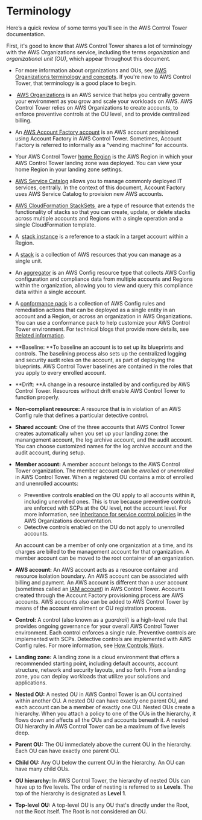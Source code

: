 # Terminology<a name="terminology"></a>

Here’s a quick review of some terms you'll see in the AWS Control Tower documentation\.

First, it's good to know that AWS Control Tower shares a lot of terminology with the AWS Organizations service, including the terms *organization* and *organizational unit \(OU\)*, which appear throughout this document\. 
+ For more information about organizations and OUs, see [AWS Organizations terminology and concepts](https://docs.aws.amazon.com/organizations/latest/userguide/orgs_getting-started_concepts.html)\. If you're new to AWS Control Tower, that terminology is a good place to begin\.
+  [AWS Organizations](https://docs.aws.amazon.com/organizations/latest/userguide/orgs_introduction.html) is an AWS service that helps you centrally govern your environment as you grow and scale your workloads on AWS\. AWS Control Tower relies on AWS Organizations to create accounts, to enforce preventive controls at the OU level, and to provide centralized billing\.
+ An [AWS Account Factory account](https://docs.aws.amazon.com/controltower/latest/userguide/account-factory.html) is an AWS account provisioned using Account Factory in AWS Control Tower\. Sometimes, Account Factory is referred to informally as a “vending machine” for accounts\. 
+ Your AWS Control Tower [home Region](https://docs.aws.amazon.com/controltower/latest/userguide/best-practices.html#tips-for-admin-setup) is the AWS Region in which your AWS Control Tower landing zone was deployed\. You can view your home Region in your landing zone settings\. 
+ [AWS Service Catalog](https://docs.aws.amazon.com/servicecatalog/latest/adminguide/introduction.html) allows you to manage commonly deployed IT services, centrally\. In the context of this document, Account Factory uses AWS Service Catalog to provision new AWS accounts\. 
+ [AWS CloudFormation StackSets ](https://docs.aws.amazon.com/AWSCloudFormation/latest/UserGuide/stacksets-concepts.html) are a type of resource that extends the functionality of stacks so that you can create, update, or delete stacks across multiple accounts and Regions with a single operation and a single CloudFormation template\. 
+ A  [stack instance](https://docs.aws.amazon.com/AWSCloudFormation/latest/UserGuide/stacksets-concepts.html#stacksets-concepts-stackinstances) is a reference to a stack in a target account within a Region\. 
+ A [stack](https://docs.aws.amazon.com/AWSCloudFormation/latest/UserGuide/cfn-whatis-concepts.html#w2ab1b5c15b) is a collection of AWS resources that you can manage as a single unit\. 
+ An [aggregator](https://docs.aws.amazon.com/config/latest/developerguide/aggregate-data.html) is an AWS Config resource type that collects AWS Config configuration and compliance data from multiple accounts and Regions within the organization, allowing you to view and query this compliance data within a single account\. 
+ A [conformance pack](https://docs.aws.amazon.com/config/latest/developerguide/conformance-packs.html) is a collection of AWS Config rules and remediation actions that can be deployed as a single entity in an account and a Region, or across an organization in AWS Organizations\. You can use a conformance pack to help customize your AWS Control Tower environment\. For technical blogs that provide more details, see [Related information](https://docs.aws.amazon.com/controltower/latest/userguide/related-information.html#working-existing-organizations)\.
+ **Baseline: **To baseline an account is to set up its blueprints and controls\. The baselining process also sets up the centralized logging and security audit roles on the account, as part of deploying the blueprints\. AWS Control Tower baselines are contained in the roles that you apply to every enrolled account\.
+ **Drift: **A change in a resource installed by and configured by AWS Control Tower\. Resources without drift enable AWS Control Tower to function properly\.
+ **Non\-compliant resource:** A resource that is in violation of an AWS Config rule that defines a particular detective control\. 
+ **Shared account:** One of the three accounts that AWS Control Tower creates automatically when you set up your landing zone: the manangement account, the log archive account, and the audit account\. You can choose customized names for the log archive account and the audit account, during setup\.
+ **Member account:** A member account belongs to the AWS Control Tower organization\. The member account can be *enrolled* or *unenrolled* in AWS Control Tower\. When a registered OU contains a mix of enrolled and unenrolled accounts:
  + Preventive controls enabled on  the OU apply to all accounts within it, including unenrolled ones\. This is true because preventive controls are enforced with SCPs at the OU level, not the account level\. For more information, see [Inheritance for service control policies](https://docs.aws.amazon.com/organizations/latest/userguide/orgs_manage_policies_inheritance_auth.html) in the AWS Organizations documentation\.
  + Detective controls enabled on the OU do not apply to unenrolled accounts\.

  An account can be a member of only one organization at a time, and its charges are billed to the management account for that organization\. A member account can be moved to the root container of an organization\.
+ **AWS account:** An AWS account acts as a resource container and resource isolation boundary\. An AWS account can be associated with billing and payment\. An AWS account is different than a user account \(sometimes called an [IAM account](https://docs.aws.amazon.com/controltower/latest/userguide/setting-up.html#setting-up-iam)\) in AWS Control Tower\. Accounts created through the Account Factory provisioning process are AWS accounts\. AWS accounts also can be added to AWS Control Tower by means of the account enrollment or OU registration process\.
+ **Control:** A control \(also known as a *guardrail*\) is a high\-level rule that provides ongoing governance for your overall AWS Control Tower environment\. Each control enforces a single rule\. Preventive controls are implemented with SCPs\. Detective controls are implemented with AWS Config rules\. For more information, see [How Controls Work](how-control-tower-works.md#how-controls-work)\.

+ **Landing zone:** A landing zone is a cloud environment that offers a recommended starting point, including default accounts, account structure, network and security layouts, and so forth\. From a landing zone, you can deploy workloads that utilize your solutions and applications\.
+ **Nested OU:** A nested OU in AWS Control Tower is an OU contained within another OU\. A nested OU can have exactly one parent OU, and each account can be a member of exactly one OU\. Nested OUs create a hierarchy\. When you attach a policy to one of the OUs in the hierarchy, it flows down and affects all the OUs and accounts beneath it\. A nested OU hierarchy in AWS Control Tower can be a maximum of five levels deep\.
+ **Parent OU:** The OU immediately above the current OU in the hierarchy\. Each OU can have exactly one parent OU\.
+ **Child OU:**  Any OU below the current OU in the hierarchy\. An OU can have many child OUs\.
+ **OU hierarchy:** In AWS Control Tower, the hierarchy of nested OUs can have up to five levels\. The order of nesting is referred to as **Levels**\. The top of the hierarchy is designated as **Level 1**\.
+ **Top\-level OU:** A top\-level OU is any OU that's directly under the Root, not the Root itself\. The Root is not considered an OU\.
